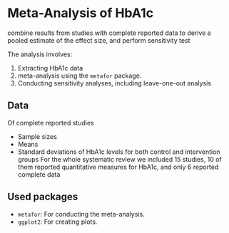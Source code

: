 # Meta-Analysis of HbA1c

combine results from studies with complete reported data to derive a pooled estimate of the effect size, and perform sensitivity test

The analysis involves:
1. Extracting HbA1c data
2. meta-analysis using the `metafor` package.
4. Conducting sensitivity analyses, including leave-one-out analysis

## Data
Of complete reported studies 
- Sample sizes
- Means
- Standard deviations of HbA1c levels for both control and intervention groups
For the whole systematic review we included 15 studies, 10 of them reported quantitative measures for HbA1c, and only 6 reported complete data

## Used packages
- `metafor`: For conducting the meta-analysis.
- `ggplot2`: For creating plots.
